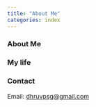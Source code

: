 ```yaml
---
title: "About Me"
categories: index
---
```


### About Me


### My life

### Contact
Email: dhruvpsg@gmail.com
